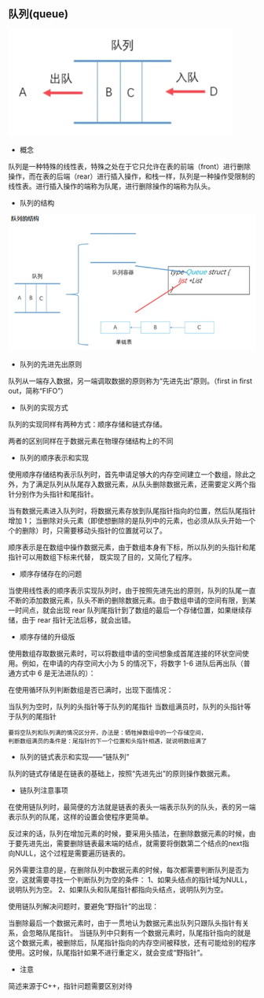 ## 队列(queue)

![](../images/queue.png)

- 概念

队列是一种特殊的线性表，特殊之处在于它只允许在表的前端（front）进行删除操作，而在表的后端（rear）进行插入操作，和栈一样，队列是一种操作受限制的线性表。进行插入操作的端称为队尾，进行删除操作的端称为队头。

- 队列的结构

![](../images/queue2.png)

- 队列的先进先出原则

队列从一端存入数据，另一端调取数据的原则称为“先进先出”原则。（first in first out，简称“FIFO”）

- 队列的实现方式

队列的实现同样有两种方式：顺序存储和链式存储。

两者的区别同样在于数据元素在物理存储结构上的不同

- 队列的顺序表示和实现

使用顺序存储结构表示队列时，首先申请足够大的内存空间建立一个数组，除此之外，为了满足队列从队尾存入数据元素，从队头删除数据元素，还需要定义两个指针分别作为头指针和尾指针。

当有数据元素进入队列时，将数据元素存放到队尾指针指向的位置，然后队尾指针增加 1；
当删除对头元素（即使想删除的是队列中的元素，也必须从队头开始一个个的删除）时，只需要移动头指针的位置就可以了。

顺序表示是在数组中操作数据元素，由于数组本身有下标，所以队列的头指针和尾指针可以用数组下标来代替，
既实现了目的，又简化了程序。

- 顺序存储存在的问题

当使用线性表的顺序表示实现队列时，由于按照先进先出的原则，队列的队尾一直不断的添加数据元素，队头不断的删除数据元素。由于数组申请的空间有限，到某一时间点，就会出现 rear 队列尾指针到了数组的最后一个存储位置，如果继续存储，由于 rear 指针无法后移，就会出错。

- 顺序存储的升级版

使用数组存取数据元素时，可以将数组申请的空间想象成首尾连接的环状空间使用。例如，在申请的内存空间大小为 5 的情况下，将数字 1-6 进队后再出队（普通方式中 6 是无法进队的）：

在使用循环队列判断数组是否已满时，出现下面情况：

当队列为空时，队列的头指针等于队列的尾指针
当数组满员时，队列的头指针等于队列的尾指针

    要将空队列和队列满的情况区分开，办法是：牺牲掉数组中的一个存储空间，
    判断数组满员的条件是：尾指针的下一个位置和头指针相遇，就说明数组满了

- 队列的链式表示和实现——“链队列”

队列的链式存储是在链表的基础上，按照“先进先出”的原则操作数据元素。

- 链队列注意事项

在使用链队列时，最简便的方法就是链表的表头一端表示队列的队头，表的另一端表示队列的队尾，这样的设置会使程序更简单。

反过来的话，队列在增加元素的时候，要采用头插法，在删除数据元素的时候，由于要先进先出，需要删除链表最末端的结点，就需要将倒数第二个结点的next指向NULL，这个过程是需要遍历链表的。

另外需要注意的是，在删除队列中数据元素的时候，每次都需要判断队列是否为空，这就需要寻找一个判断队列为空的条件：
1、如果头结点的指针域为NULL，说明队列为空。
2、如果队头和队尾指针都指向头结点，说明队列为空。

使用链队列解决问题时，要避免“野指针”的出现：

当删除最后一个数据元素时，由于一贯地认为数据元素出队列只跟队头指针有关系，会忽略队尾指针。
当链队列中只剩有一个数据元素时，队尾指针指向的就是这个数据元素，被删除后，队尾指针指向的内存空间被释放，还有可能给别的程序使用。这时候，队尾指针如果不进行重定义，就会变成“野指针”。

- 注意

简述来源于C++，指针问题需要区别对待